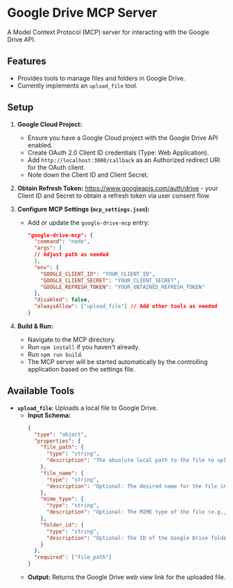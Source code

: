# Google Drive MCP Server

A Model Context Protocol (MCP) server for interacting with the Google Drive API.

## Features

*   Provides tools to manage files and folders in Google Drive.
*   Currently implements an `upload_file` tool.

## Setup

1.  **Google Cloud Project:**
    *   Ensure you have a Google Cloud project with the Google Drive API enabled.
    *   Create OAuth 2.0 Client ID credentials (Type: Web Application).
    *   Add `http://localhost:3000/callback` as an Authorized redirect URI for the OAuth client.
    *   Note down the Client ID and Client Secret.

2.  **Obtain Refresh Token:**
    https://www.googleapis.com/auth/drive - your Client ID and Secret to obtain a refresh token via user consent flow.

3.  **Configure MCP Settings (`mcp_settings.json`):**
    *   Add or update the `google-drive-mcp` entry:
        ```json
        "google-drive-mcp": {
          "command": "node",
          "args": [
          // Adjust path as needed
          ],
          "env": {
            "GOOGLE_CLIENT_ID": "YOUR_CLIENT_ID",
            "GOOGLE_CLIENT_SECRET": "YOUR_CLIENT_SECRET",
            "GOOGLE_REFRESH_TOKEN": "YOUR_OBTAINED_REFRESH_TOKEN"
          },
          "disabled": false,
          "alwaysAllow": ["upload_file"] // Add other tools as needed
        }
        ```

4.  **Build & Run:**
    *   Navigate to the MCP directory.
    *   Run `npm install` if you haven't already.
    *   Run `npm run build`.
    *   The MCP server will be started automatically by the controlling application based on the settings file.

## Available Tools

*   **`upload_file`**: Uploads a local file to Google Drive.
    *   **Input Schema:**
        ```json
        {
          "type": "object",
          "properties": {
            "file_path": {
              "type": "string",
              "description": "The absolute local path to the file to upload."
            },
            "file_name": {
              "type": "string",
              "description": "Optional: The desired name for the file in Google Drive. Defaults to the original filename."
            },
            "mime_type": {
              "type": "string",
              "description": "Optional: The MIME type of the file (e.g., \"image/png\", \"text/plain\"). Will attempt to infer if not provided."
            },
            "folder_id": {
              "type": "string",
              "description": "Optional: The ID of the Google Drive folder to upload the file into. If omitted, uploads to the root folder."
            }
          },
          "required": ["file_path"]
        }
        ```
    *   **Output:** Returns the Google Drive web view link for the uploaded file.
